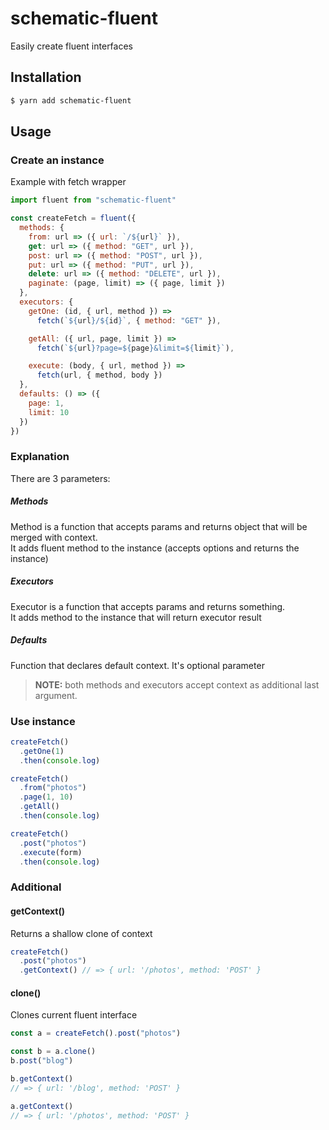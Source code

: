 # schematic-fluent

Easily create fluent interfaces

## Installation

```bash
$ yarn add schematic-fluent
```

## Usage

### Create an instance

Example with fetch wrapper

```js
import fluent from "schematic-fluent"

const createFetch = fluent({
  methods: {
    from: url => ({ url: `/${url}` }),
    get: url => ({ method: "GET", url }),
    post: url => ({ method: "POST", url }),
    put: url => ({ method: "PUT", url }),
    delete: url => ({ method: "DELETE", url }),
    paginate: (page, limit) => ({ page, limit })
  },
  executors: {
    getOne: (id, { url, method }) => 
      fetch(`${url}/${id}`, { method: "GET" }),

    getAll: ({ url, page, limit }) =>
      fetch(`${url}?page=${page}&limit=${limit}`),

    execute: (body, { url, method }) => 
      fetch(url, { method, body })
  },
  defaults: () => ({
    page: 1,
    limit: 10
  })
})
```

### Explanation

There are 3 parameters:

##### Methods

Method is a function that accepts params and returns object that will be merged with context.  
It adds fluent method to the instance (accepts options and returns the instance)

##### Executors

Executor is a function that accepts params and returns something.  
It adds method to the instance that will return executor result

##### Defaults

Function that declares default context. It's optional parameter

> **NOTE:** both methods and executors accept context as additional last argument.

### Use instance

```js
createFetch()
  .getOne(1)
  .then(console.log)

createFetch()
  .from("photos")
  .page(1, 10)
  .getAll()
  .then(console.log)

createFetch()
  .post("photos")
  .execute(form)
  .then(console.log)
```

### Additional

#### getContext()

Returns a shallow clone of context

```js
createFetch()
  .post("photos")
  .getContext() // => { url: '/photos', method: 'POST' }
```

#### clone()

Clones current fluent interface

```js
const a = createFetch().post("photos")

const b = a.clone()
b.post("blog")

b.getContext()
// => { url: '/blog', method: 'POST' }

a.getContext()
// => { url: '/photos', method: 'POST' }
```
